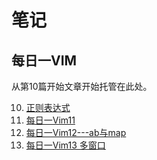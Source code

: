 ﻿笔记
========
每日一VIM
------------------------------
从第10篇开始文章开始托管在此处。 
 
10. [正则表达式](./one_day_one_vim/10.md) 
11. [每日一Vim11](./one_day_one_vim/11.md)
12. [每日一Vim12---ab与map](./one_day_one_vim/12.md)
13. [每日一Vim13  多窗口](./one_day_one_vim/13.md)
